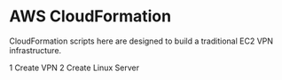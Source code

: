 # AWS CloudFormation

CloudFormation scripts here are designed to build a traditional EC2 VPN infrastructure.

1 Create VPN
2 Create Linux Server